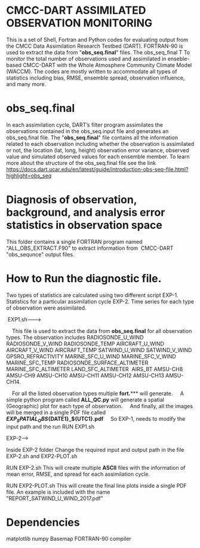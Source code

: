 # CMCC-DART ASSIMILATED OBSERVATION MONITORING
This is a set of Shell, Fortran and Python codes for evaluating output from the CMCC Data Assimilation Research Testbed (DART).
FORTRAN-90 is used to extract the data from "**obs_seq.final**" files. The obs_seq_final T
To monitor the total number of observations used and assimilated in enseble-based CMCC-DART with the Whole Atmosphere Community Climate Model (WACCM). The codes are mostly written to accommodate all types of statistics including bias, RMSE, ensemble spread, observation influence, and many more.

# obs_seq.final
In each assimilation cycle, DART’s filter program assimilates the observations contained in the obs_seq.input file and generates an obs_seq.final file.
The "**obs_seq.final**" file contains all the information related to each observation including whether the observation is assimilated or not, the location (lat, long, height) observation error variance, observed value and simulated observed values for each ensemble member.
To learn more about the structure of the obs_seq.final file see the link https://docs.dart.ucar.edu/en/latest/guide/introduction-obs-seq-file.html?highlight=obs_seq


# Diagnosis of observation, background, and analysis error statistics in observation space
This folder contains a single FORTRAN program named "ALL_OBS_EXTRACT.F90" to extract information from  CMCC-DART "obs_sequnce" output files.
 
# How to Run the diagnostic file.
Two types of statistics are calculated using two different script
EXP-1. Statistics for a particular assimilation cycle
EXP-2. Time series for each type of observation were assimilated.

 EXP1.sh--->
 
    This file is used to extract the data from **obs_seq.final** for all observation types. 
    The observation includes RADIOSONDE_U_WIND RADIOSONDE_V_WIND RADIOSONDE_TEMP AIRCRAFT_U_WIND AIRCRAFT_V_WIND AIRCRAFT_TEMP SATWIND_U_WIND SATWIND_V_WIND GPSRO_REFRACTIVITY MARINE_SFC_U_WIND MARINE_SFC_V_WIND MARINE_SFC_TEMP RADIOSONDE_SURFACE_ALTIMETER MARINE_SFC_ALTIMETER LAND_SFC_ALTIMETER  AIRS_BT AMSU-CH8 AMSU-CH9 AMSU-CH10 AMSU-CH11 AMSU-CH12 AMSU-CH13 AMSU-CH14. 
    
    For all the listed observation types multiple **fort.***** will generate.
    A simple python program called **ALL_QC.py** will generate a spatial (Geographic) plot for each type of observation.
    And finally, all the images will be merged in a single PDF file called **${EXP}_SPATIAL_OBS${DATE1}_${UTC1}.pdf**
    
So EXP-1, needs to modify the input path and the run
RUN  EXP1.sh

EXP-2-->

Inside EXP-2 folder
Change the required input and output path in the file EXP-2.sh and EXP2-PLOT.sh

RUN EXP-2.sh
This will create multiple **ASCII** files with the information of mean error, RMSE, and spread for each assimilation cycle.

RUN EXP2-PLOT.sh
This will create the final line plots inside a single PDF file.
An example is included with the name "REPORT_SATWIND_U_WIND_2017.pdf"

# Dependencies

matplotlib
numpy
Basemap
FORTRAN-90 compiler
